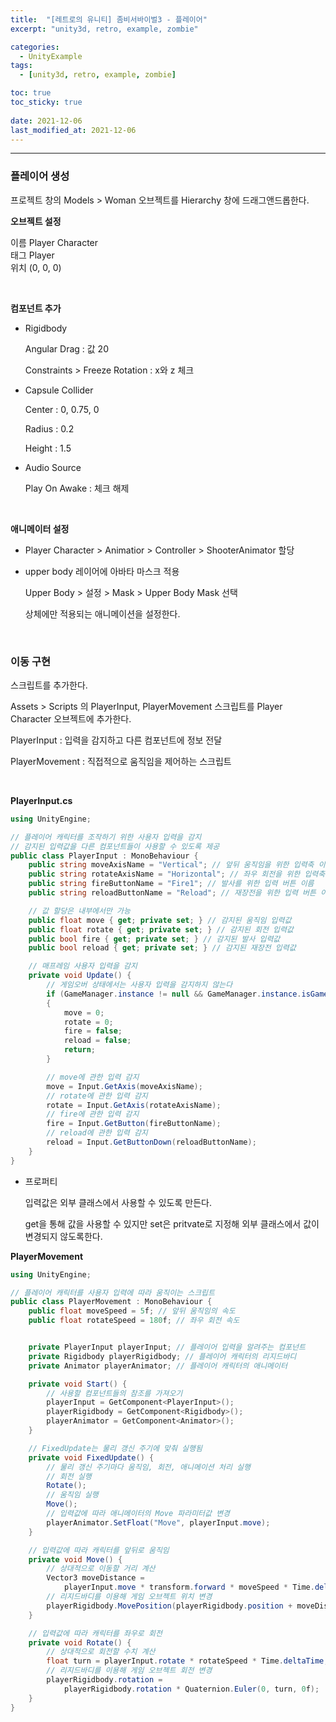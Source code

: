```yaml
---
title:  "[레트로의 유니티] 좀비서바이벌3 - 플레이어"
excerpt: "unity3d, retro, example, zombie"

categories:
  - UnityExample
tags:
  - [unity3d, retro, example, zombie]

toc: true
toc_sticky: true
 
date: 2021-12-06 
last_modified_at: 2021-12-06
---  
```


***

### 플레이어 생성  

프로젝트 창의 Models > Woman 오브젝트를 Hierarchy 창에 드래그앤드롭한다.  

**오브젝트 설정**  

이름 Player Character  
태그 Player  
위치 (0, 0, 0)  

<br>

**컴포넌트 추가**  

* Rigidbody  
 
  Angular Drag : 값 20  

  Constraints > Freeze Rotation : x와 z 체크

* Capsule Collider  

  Center : 0, 0.75, 0  

  Radius : 0.2  

  Height : 1.5  

* Audio Source  

  Play On Awake : 체크 해제


<br>

**애니메이터 설정**  

* Player Character > Animatior > Controller > ShooterAnimator 할당  

* upper body 레이어에 아바타 마스크 적용  

  Upper Body > 설정 > Mask > Upper Body Mask 선택  

  상체에만 적용되는 애니메이션을 설정한다. 

<br>

### 이동 구현  

스크립트를 추가한다.  

Assets > Scripts 의 PlayerInput, PlayerMovement 스크립트를 Player Character 오브젝트에 추가한다.  

PlayerInput : 입력을 감지하고 다른 컴포넌트에 정보 전달  

PlayerMovement : 직접적으로 움직임을 제어하는 스크립트

<br>

**PlayerInput.cs**  

```cs
using UnityEngine;

// 플레이어 캐릭터를 조작하기 위한 사용자 입력을 감지
// 감지된 입력값을 다른 컴포넌트들이 사용할 수 있도록 제공
public class PlayerInput : MonoBehaviour {
    public string moveAxisName = "Vertical"; // 앞뒤 움직임을 위한 입력축 이름
    public string rotateAxisName = "Horizontal"; // 좌우 회전을 위한 입력축 이름
    public string fireButtonName = "Fire1"; // 발사를 위한 입력 버튼 이름
    public string reloadButtonName = "Reload"; // 재장전을 위한 입력 버튼 이름

    // 값 할당은 내부에서만 가능
    public float move { get; private set; } // 감지된 움직임 입력값
    public float rotate { get; private set; } // 감지된 회전 입력값
    public bool fire { get; private set; } // 감지된 발사 입력값
    public bool reload { get; private set; } // 감지된 재장전 입력값

    // 매프레임 사용자 입력을 감지
    private void Update() {
        // 게임오버 상태에서는 사용자 입력을 감지하지 않는다
        if (GameManager.instance != null && GameManager.instance.isGameover)
        {
            move = 0;
            rotate = 0;
            fire = false;
            reload = false;
            return;
        }

        // move에 관한 입력 감지
        move = Input.GetAxis(moveAxisName);
        // rotate에 관한 입력 감지
        rotate = Input.GetAxis(rotateAxisName);
        // fire에 관한 입력 감지
        fire = Input.GetButton(fireButtonName);
        // reload에 관한 입력 감지
        reload = Input.GetButtonDown(reloadButtonName);
    }
}
```

* 프로퍼티  

  입력값은 외부 클래스에서 사용할 수 있도록 만든다.  

  get을 통해 값을 사용할 수 있지만 set은 pritvate로 지정해 외부 클래스에서 값이 변경되지 않도록한다.  


**PlayerMovement**  

```cs
using UnityEngine;

// 플레이어 캐릭터를 사용자 입력에 따라 움직이는 스크립트
public class PlayerMovement : MonoBehaviour {
    public float moveSpeed = 5f; // 앞뒤 움직임의 속도
    public float rotateSpeed = 180f; // 좌우 회전 속도


    private PlayerInput playerInput; // 플레이어 입력을 알려주는 컴포넌트
    private Rigidbody playerRigidbody; // 플레이어 캐릭터의 리지드바디
    private Animator playerAnimator; // 플레이어 캐릭터의 애니메이터

    private void Start() {
        // 사용할 컴포넌트들의 참조를 가져오기
        playerInput = GetComponent<PlayerInput>();
        playerRigidbody = GetComponent<Rigidbody>();
        playerAnimator = GetComponent<Animator>();
    }

    // FixedUpdate는 물리 갱신 주기에 맞춰 실행됨
    private void FixedUpdate() {
        // 물리 갱신 주기마다 움직임, 회전, 애니메이션 처리 실행
        // 회전 실행
        Rotate();
        // 움직임 실행
        Move();
        // 입력값에 따라 애니메이터의 Move 파라미터값 변경
        playerAnimator.SetFloat("Move", playerInput.move);
    }

    // 입력값에 따라 캐릭터를 앞뒤로 움직임
    private void Move() {
        // 상대적으로 이동할 거리 계산
        Vector3 moveDistance =
            playerInput.move * transform.forward * moveSpeed * Time.deltaTime;
        // 리지드바디를 이용해 게임 오브젝트 위치 변경  
        playerRigidbody.MovePosition(playerRigidbody.position + moveDistance);
    }

    // 입력값에 따라 캐릭터를 좌우로 회전
    private void Rotate() {
        // 상대적으로 회전할 수치 계산
        float turn = playerInput.rotate * rotateSpeed * Time.deltaTime;
        // 리지드바디를 이용해 게임 오브젝트 회전 변경
        playerRigidbody.rotation =
            playerRigidbody.rotation * Quaternion.Euler(0, turn, 0f);
    }
}
```

